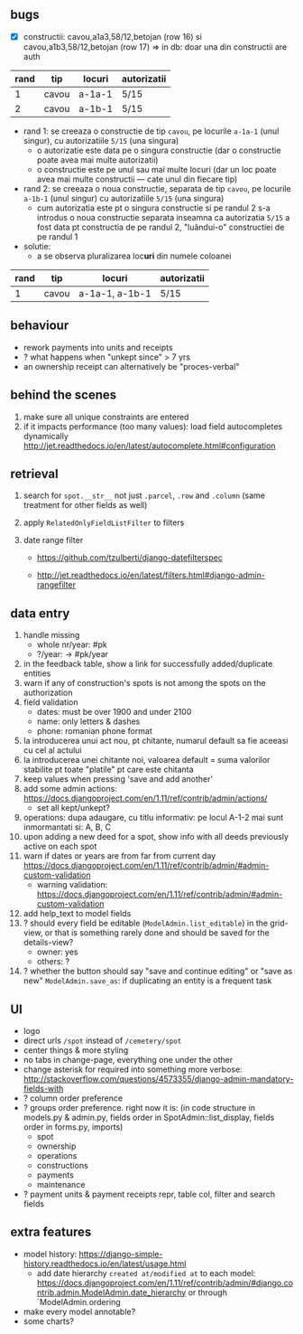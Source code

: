 ## bugs

- [x] constructii: cavou,a1a3,58/12,betojan (row 16) si cavou,a1b3,58/12,betojan (row 17) => in db: doar una din constructii are auth

| rand | tip   | locuri | autorizatii |
| ---- | ----- | ------ | ----------- |
| 1    | cavou | a-1a-1 | 5/15        |
| 2    | cavou | a-1b-1 | 5/15        |

- rand 1: se creeaza o constructie de tip `cavou`, pe locurile `a-1a-1` (unul singur), cu autorizatiile `5/15` (una singura)
  - o autorizatie este data pe o singura constructie (dar o constructie poate avea mai multe autorizatii)
  - o constructie este pe unul sau mai multe locuri (dar un loc poate avea mai multe constructii — cate unul din fiecare tip)
- rand 2: se creeaza o noua constructie, separata de tip `cavou`, pe locurile `a-1b-1` (unul singur) cu autorizatiile `5/15` (una singura)
  - cum autorizatia este pt o singura constructie si pe randul 2 s-a introdus o noua constructie separata inseamna ca autorizatia `5/15` a fost data pt constructia de pe randul 2, "luândui-o" constructiei de pe randul 1
- solutie:
  - a se observa pluralizarea loc**uri** din numele coloanei

| rand | tip   | locuri         | autorizatii |
| ---- | ----- | -------------- | ----------- |
| 1    | cavou | a-1a-1, a-1b-1 | 5/15        |



## behaviour

- rework payments into units and receipts
- ? what happens when "unkept since" > 7 yrs
- an ownership receipt can alternatively be "proces-verbal"





## behind the scenes

1. make sure all unique constraints are entered
2. if it impacts performance (too many values): load field autocompletes dynamically http://jet.readthedocs.io/en/latest/autocomplete.html#configuration





## retrieval

1. search for `spot.__str__` not just `.parcel`, `.row` and `.column` (same treatment for other fields as well)

2. apply `RelatedOnlyFieldListFilter` to filters

3. date range filter 

   - https://github.com/tzulberti/django-datefilterspec


   - http://jet.readthedocs.io/en/latest/filters.html#django-admin-rangefilter





## data entry

1. handle missing
   - whole nr/year: #pk
   - ?/year: -> #pk/year
2. in the feedback table, show a link for successfully added/duplicate entities
3. warn if any of construction's spots is not among the spots on the authorization
4. field validation
   - dates: must be over 1900 and under 2100
   - name: only letters & dashes
   - phone: romanian phone format
5. la introducerea unui act nou, pt chitante, numarul default sa fie aceeasi cu cel al actului
6. la introducerea unei chitante noi, valoarea default = suma valorilor stabilite pt toate "platile" pt care este chitanta
7. keep values when pressing 'save and add another'
8. add some admin actions: https://docs.djangoproject.com/en/1.11/ref/contrib/admin/actions/
   - set all kept/unkept?
9. operations: dupa adaugare, cu titlu informativ: pe locul A-1-2 mai sunt inmormantati si: A, B, C
10. upon adding a new deed for a spot, show info with all deeds previously active on each spot
11. warn if dates or years are from far from current day https://docs.djangoproject.com/en/1.11/ref/contrib/admin/#admin-custom-validation
    - warning validation: https://docs.djangoproject.com/en/1.11/ref/contrib/admin/#admin-custom-validation
12. add help_text to model fields
13. ? should every field be editable (`ModelAdmin.list_editable`) in the grid-view, or that is something rarely done and should be saved for the details-view?
    - owner: yes
    - others: ?
14. ? whether the button should say "save and continue editing" or "save as new" `ModelAdmin.save_as`: if duplicating an entity is a frequent task





## UI

- logo
- direct urls `/spot` instead of `/cemetery/spot`
- center things & more styling
- no tabs in change-page, everything one under the other
- change asterisk for required into something more verbose: http://stackoverflow.com/questions/4573355/django-admin-mandatory-fields-with
- ? column order preference
- ? groups order preference. right now it is: (in code structure in models.py & admin.py, fields order in SpotAdmin::list_display, fields order in forms.py, imports)
  - spot
  - ownership
  - operations
  - constructions
  - payments
  - maintenance
- ? payment units & payment receipts repr, table col, filter and search fields





## extra features

- model history: https://django-simple-history.readthedocs.io/en/latest/usage.html
  - add date hierarchy `created at/modified at` to each model: https://docs.djangoproject.com/en/1.11/ref/contrib/admin/#django.contrib.admin.ModelAdmin.date_hierarchy or through `ModelAdmin.ordering
- make every model annotable?
- some charts?